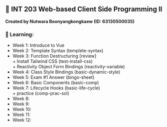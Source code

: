 ## 🍱 INT 203 Web-based Client Side Programming II 

**Created by Nutwara Boonyangkongkaew (ID: 63130500035)**

### 🍣 Learning: <br>
- Week 1: Introduce to Vue
- Week 2: Template Syntax (templete-syntax)
- Week 3: Function Destructuring [review] <br> 
          + Install Tailwind CSS (test-install-css) <br>
          + Reactivity Object Form Bindings (reactivity-variable) 
- Week 4: Class Style Bindings (basic-dynamic-style)
- Week 5: Exam #1 Answer (bingo-sheet)
- Week 6: Basic Components (basic-comp)
- Week 7: Lifecycle Hooks (basic-life-cycle) <br>
          + practice (comp-prac-sol)
- Week 8:
- Week 9:
- Week 10:
- Week 11:
- Week 12:
